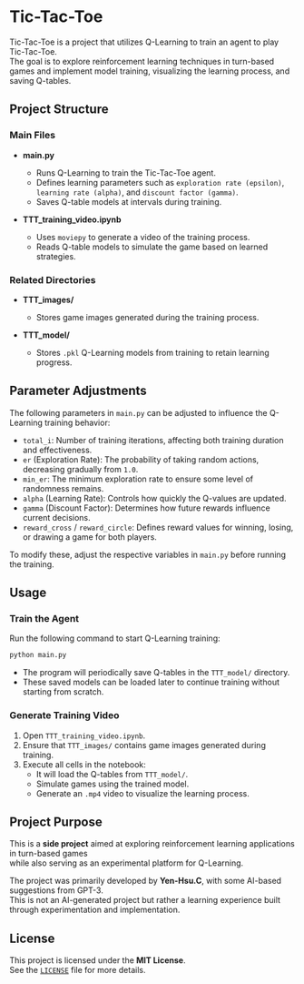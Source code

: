 # Tic-Tac-Toe

Tic-Tac-Toe is a project that utilizes Q-Learning to train an agent to play Tic-Tac-Toe.  
The goal is to explore reinforcement learning techniques in turn-based games and implement model training, visualizing the learning process, and saving Q-tables.

## Project Structure

### Main Files

- **main.py**  
  - Runs Q-Learning to train the Tic-Tac-Toe agent.
  - Defines learning parameters such as `exploration rate (epsilon)`, `learning rate (alpha)`, and `discount factor (gamma)`.
  - Saves Q-table models at intervals during training.

- **TTT_training_video.ipynb**  
  - Uses `moviepy` to generate a video of the training process.
  - Reads Q-table models to simulate the game based on learned strategies.

### Related Directories

- **TTT_images/**  
  - Stores game images generated during the training process.

- **TTT_model/**  
  - Stores `.pkl` Q-Learning models from training to retain learning progress.

## Parameter Adjustments

The following parameters in `main.py` can be adjusted to influence the Q-Learning training behavior:

- `total_i`: Number of training iterations, affecting both training duration and effectiveness.  
- `er` (Exploration Rate): The probability of taking random actions, decreasing gradually from `1.0`.  
- `min_er`: The minimum exploration rate to ensure some level of randomness remains.  
- `alpha` (Learning Rate): Controls how quickly the Q-values are updated.  
- `gamma` (Discount Factor): Determines how future rewards influence current decisions.  
- `reward_cross` / `reward_circle`: Defines reward values for winning, losing, or drawing a game for both players.

To modify these, adjust the respective variables in `main.py` before running the training.

## Usage

### Train the Agent

Run the following command to start Q-Learning training:

```bash
python main.py
```

- The program will periodically save Q-tables in the `TTT_model/` directory.
- These saved models can be loaded later to continue training without starting from scratch.

### Generate Training Video

1. Open `TTT_training_video.ipynb`.
2. Ensure that `TTT_images/` contains game images generated during training.
3. Execute all cells in the notebook:
   - It will load the Q-tables from `TTT_model/`.
   - Simulate games using the trained model.
   - Generate an `.mp4` video to visualize the learning process.

## Project Purpose

This is a **side project** aimed at exploring reinforcement learning applications in turn-based games  
while also serving as an experimental platform for Q-Learning.  

The project was primarily developed by **Yen-Hsu.C**, with some AI-based suggestions from GPT-3.  
This is not an AI-generated project but rather a learning experience built through experimentation and implementation.

## License

This project is licensed under the **MIT License**.  
See the [`LICENSE`](./LICENSE) file for more details.
